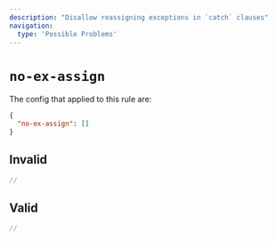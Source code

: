 ```yaml
---
description: "Disallow reassigning exceptions in `catch` clauses"
navigation:
  type: 'Possible Problems'
---
```


# `no-ex-assign`

The config that applied to this rule are:

```json
{
  "no-ex-assign": []
}
```

## Invalid

```js invalid
//
```

## Valid

```js valid
//
```
  